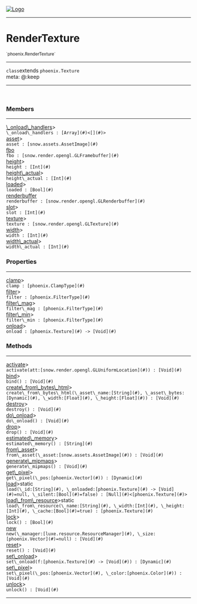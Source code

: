 
[![Logo](../../images/logo.png)](../../api/index.html)

---



<h1>RenderTexture</h1>
<small>`phoenix.RenderTexture`</small>



---

`class`extends <code><span>phoenix.Texture</span></code>
<span class="meta">
<br/>meta: @:keep
</span>


---


&nbsp;
&nbsp;






<h3>Members</h3> <hr/><span class="member apipage">
                <a name="_onload_handlers"><a class="lift" href="#_onload_handlers">\_onload\_handlers</a></a><a title="inherited from phoenix.Texture" class="tooltip inherited">&gt;</a><div class="clear"></div>
                <code class="signature apipage">\_onload\_handlers : [Array](#)&lt;[](#)&gt;</code><br/></span>
            <span class="small_desc_flat"></span><span class="member apipage">
                <a name="asset"><a class="lift" href="#asset">asset</a></a><a title="inherited from phoenix.Texture" class="tooltip inherited">&gt;</a><div class="clear"></div>
                <code class="signature apipage">asset : [snow.assets.AssetImage](#)</code><br/></span>
            <span class="small_desc_flat"></span><span class="member apipage">
                <a name="fbo"><a class="lift" href="#fbo">fbo</a></a><div class="clear"></div>
                <code class="signature apipage">fbo : [snow.render.opengl.GLFramebuffer](#)</code><br/></span>
            <span class="small_desc_flat"></span><span class="member apipage">
                <a name="height"><a class="lift" href="#height">height</a></a><a title="inherited from phoenix.Texture" class="tooltip inherited">&gt;</a><div class="clear"></div>
                <code class="signature apipage">height : [Int](#)</code><br/></span>
            <span class="small_desc_flat"></span><span class="member apipage">
                <a name="height_actual"><a class="lift" href="#height_actual">height\_actual</a></a><a title="inherited from phoenix.Texture" class="tooltip inherited">&gt;</a><div class="clear"></div>
                <code class="signature apipage">height\_actual : [Int](#)</code><br/></span>
            <span class="small_desc_flat"></span><span class="member apipage">
                <a name="loaded"><a class="lift" href="#loaded">loaded</a></a><a title="inherited from phoenix.Texture" class="tooltip inherited">&gt;</a><div class="clear"></div>
                <code class="signature apipage">loaded : [Bool](#)</code><br/></span>
            <span class="small_desc_flat"></span><span class="member apipage">
                <a name="renderbuffer"><a class="lift" href="#renderbuffer">renderbuffer</a></a><div class="clear"></div>
                <code class="signature apipage">renderbuffer : [snow.render.opengl.GLRenderbuffer](#)</code><br/></span>
            <span class="small_desc_flat"></span><span class="member apipage">
                <a name="slot"><a class="lift" href="#slot">slot</a></a><a title="inherited from phoenix.Texture" class="tooltip inherited">&gt;</a><div class="clear"></div>
                <code class="signature apipage">slot : [Int](#)</code><br/></span>
            <span class="small_desc_flat"></span><span class="member apipage">
                <a name="texture"><a class="lift" href="#texture">texture</a></a><a title="inherited from phoenix.Texture" class="tooltip inherited">&gt;</a><div class="clear"></div>
                <code class="signature apipage">texture : [snow.render.opengl.GLTexture](#)</code><br/></span>
            <span class="small_desc_flat"></span><span class="member apipage">
                <a name="width"><a class="lift" href="#width">width</a></a><a title="inherited from phoenix.Texture" class="tooltip inherited">&gt;</a><div class="clear"></div>
                <code class="signature apipage">width : [Int](#)</code><br/></span>
            <span class="small_desc_flat"></span><span class="member apipage">
                <a name="width_actual"><a class="lift" href="#width_actual">width\_actual</a></a><a title="inherited from phoenix.Texture" class="tooltip inherited">&gt;</a><div class="clear"></div>
                <code class="signature apipage">width\_actual : [Int](#)</code><br/></span>
            <span class="small_desc_flat"></span>



<h3>Properties</h3> <hr/><span class="member apipage">
                <a name="clamp"><a class="lift" href="#clamp">clamp</a></a><a title="inherited from phoenix.Texture" class="tooltip inherited">&gt;</a><div class="clear"></div>
                <code class="signature apipage">clamp : [phoenix.ClampType](#)</code><br/></span>
            <span class="small_desc_flat"></span><span class="member apipage">
                <a name="filter"><a class="lift" href="#filter">filter</a></a><a title="inherited from phoenix.Texture" class="tooltip inherited">&gt;</a><div class="clear"></div>
                <code class="signature apipage">filter : [phoenix.FilterType](#)</code><br/></span>
            <span class="small_desc_flat"></span><span class="member apipage">
                <a name="filter_mag"><a class="lift" href="#filter_mag">filter\_mag</a></a><a title="inherited from phoenix.Texture" class="tooltip inherited">&gt;</a><div class="clear"></div>
                <code class="signature apipage">filter\_mag : [phoenix.FilterType](#)</code><br/></span>
            <span class="small_desc_flat"></span><span class="member apipage">
                <a name="filter_min"><a class="lift" href="#filter_min">filter\_min</a></a><a title="inherited from phoenix.Texture" class="tooltip inherited">&gt;</a><div class="clear"></div>
                <code class="signature apipage">filter\_min : [phoenix.FilterType](#)</code><br/></span>
            <span class="small_desc_flat"></span><span class="member apipage">
                <a name="onload"><a class="lift" href="#onload">onload</a></a><a title="inherited from phoenix.Texture" class="tooltip inherited">&gt;</a><div class="clear"></div>
                <code class="signature apipage">onload : [phoenix.Texture](#)&nbsp;-&gt; [Void](#)</code><br/></span>
            <span class="small_desc_flat"></span>



<h3>Methods</h3> <hr/><span class="method apipage">
            <a name="activate"><a class="lift" href="#activate">activate</a></a><a title="inherited from phoenix.Texture" class="tooltip inherited">&gt;</a><div class="clear"></div>
            <code class="signature apipage">activate(att:[snow.render.opengl.GLUniformLocation](#)<span></span>) : [Void](#)</code><br/><span class="small_desc_flat"></span>
        </span>
    <span class="method apipage">
            <a name="bind"><a class="lift" href="#bind">bind</a></a><a title="inherited from phoenix.Texture" class="tooltip inherited">&gt;</a><div class="clear"></div>
            <code class="signature apipage">bind() : [Void](#)</code><br/><span class="small_desc_flat"></span>
        </span>
    <span class="method apipage">
            <a name="create_from_bytes_html"><a class="lift" href="#create_from_bytes_html">create\_from\_bytes\_html</a></a><a title="inherited from phoenix.Texture" class="tooltip inherited">&gt;</a><div class="clear"></div>
            <code class="signature apipage">create\_from\_bytes\_html(\_asset\_name:[String](#)<span></span>, \_asset\_bytes:[Dynamic](#)<span></span>, \_width:[Float](#)<span></span>, \_height:[Float](#)<span></span>) : [Void](#)</code><br/><span class="small_desc_flat"></span>
        </span>
    <span class="method apipage">
            <a name="destroy"><a class="lift" href="#destroy">destroy</a></a><a title="inherited from phoenix.Texture" class="tooltip inherited">&gt;</a><div class="clear"></div>
            <code class="signature apipage">destroy() : [Void](#)</code><br/><span class="small_desc_flat"></span>
        </span>
    <span class="method apipage">
            <a name="do_onload"><a class="lift" href="#do_onload">do\_onload</a></a><a title="inherited from phoenix.Texture" class="tooltip inherited">&gt;</a><div class="clear"></div>
            <code class="signature apipage">do\_onload() : [Void](#)</code><br/><span class="small_desc_flat"></span>
        </span>
    <span class="method apipage">
            <a name="drop"><a class="lift" href="#drop">drop</a></a><a title="inherited from phoenix.Texture" class="tooltip inherited">&gt;</a><div class="clear"></div>
            <code class="signature apipage">drop() : [Void](#)</code><br/><span class="small_desc_flat"></span>
        </span>
    <span class="method apipage">
            <a name="estimated_memory"><a class="lift" href="#estimated_memory">estimated\_memory</a></a><a title="inherited from phoenix.Texture" class="tooltip inherited">&gt;</a><div class="clear"></div>
            <code class="signature apipage">estimated\_memory() : [String](#)</code><br/><span class="small_desc_flat"></span>
        </span>
    <span class="method apipage">
            <a name="from_asset"><a class="lift" href="#from_asset">from\_asset</a></a><a title="inherited from phoenix.Texture" class="tooltip inherited">&gt;</a><div class="clear"></div>
            <code class="signature apipage">from\_asset(\_asset:[snow.assets.AssetImage](#)<span></span>) : [Void](#)</code><br/><span class="small_desc_flat"></span>
        </span>
    <span class="method apipage">
            <a name="generate_mipmaps"><a class="lift" href="#generate_mipmaps">generate\_mipmaps</a></a><a title="inherited from phoenix.Texture" class="tooltip inherited">&gt;</a><div class="clear"></div>
            <code class="signature apipage">generate\_mipmaps() : [Void](#)</code><br/><span class="small_desc_flat"></span>
        </span>
    <span class="method apipage">
            <a name="get_pixel"><a class="lift" href="#get_pixel">get\_pixel</a></a><a title="inherited from phoenix.Texture" class="tooltip inherited">&gt;</a><div class="clear"></div>
            <code class="signature apipage">get\_pixel(\_pos:[phoenix.Vector](#)<span></span>) : [Dynamic](#)</code><br/><span class="small_desc_flat"></span>
        </span>
    <span class="method apipage">
            <a name="load"><a class="lift" href="#load">load</a></a><a title="inherited from phoenix.Texture" class="tooltip inherited">&gt;</a><span class="inline-block static">static</span><div class="clear"></div>
            <code class="signature apipage">load(\_id:[String](#)<span></span>, \_onloaded:[phoenix.Texture](#)&nbsp;-&gt; [Void](#)<span>=null</span>, \_silent:[Bool](#)<span>=false</span>) : [Null](#)&lt;[phoenix.Texture](#)&gt;</code><br/><span class="small_desc_flat"></span>
        </span>
    <span class="method apipage">
            <a name="load_from_resource"><a class="lift" href="#load_from_resource">load\_from\_resource</a></a><a title="inherited from phoenix.Texture" class="tooltip inherited">&gt;</a><span class="inline-block static">static</span><div class="clear"></div>
            <code class="signature apipage">load\_from\_resource(\_name:[String](#)<span></span>, \_width:[Int](#)<span></span>, \_height:[Int](#)<span></span>, \_cache:[Bool](#)<span>=true</span>) : [phoenix.Texture](#)</code><br/><span class="small_desc_flat"></span>
        </span>
    <span class="method apipage">
            <a name="lock"><a class="lift" href="#lock">lock</a></a><a title="inherited from phoenix.Texture" class="tooltip inherited">&gt;</a><div class="clear"></div>
            <code class="signature apipage">lock() : [Bool](#)</code><br/><span class="small_desc_flat"></span>
        </span>
    <span class="method apipage">
            <a name="new"><a class="lift" href="#new">new</a></a><div class="clear"></div>
            <code class="signature apipage">new(\_manager:[luxe.resource.ResourceManager](#)<span></span>, \_size:[phoenix.Vector](#)<span>=null</span>) : [Void](#)</code><br/><span class="small_desc_flat"></span>
        </span>
    <span class="method apipage">
            <a name="reset"><a class="lift" href="#reset">reset</a></a><a title="inherited from phoenix.Texture" class="tooltip inherited">&gt;</a><div class="clear"></div>
            <code class="signature apipage">reset() : [Void](#)</code><br/><span class="small_desc_flat"></span>
        </span>
    <span class="method apipage">
            <a name="set_onload"><a class="lift" href="#set_onload">set\_onload</a></a><a title="inherited from phoenix.Texture" class="tooltip inherited">&gt;</a><div class="clear"></div>
            <code class="signature apipage">set\_onload(f:[phoenix.Texture](#)&nbsp;-&gt; [Void](#)<span></span>) : [Dynamic](#)</code><br/><span class="small_desc_flat"></span>
        </span>
    <span class="method apipage">
            <a name="set_pixel"><a class="lift" href="#set_pixel">set\_pixel</a></a><a title="inherited from phoenix.Texture" class="tooltip inherited">&gt;</a><div class="clear"></div>
            <code class="signature apipage">set\_pixel(\_pos:[phoenix.Vector](#)<span></span>, \_color:[phoenix.Color](#)<span></span>) : [Void](#)</code><br/><span class="small_desc_flat"></span>
        </span>
    <span class="method apipage">
            <a name="unlock"><a class="lift" href="#unlock">unlock</a></a><a title="inherited from phoenix.Texture" class="tooltip inherited">&gt;</a><div class="clear"></div>
            <code class="signature apipage">unlock() : [Void](#)</code><br/><span class="small_desc_flat"></span>
        </span>
    






---

&nbsp;
&nbsp;
&nbsp;
&nbsp;